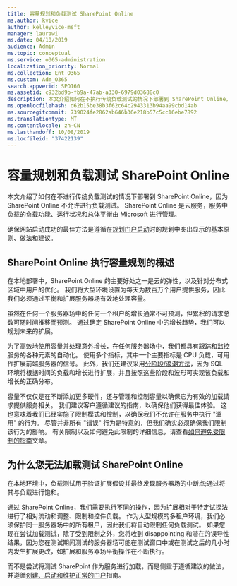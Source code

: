 ```yaml
---
title: 容量规划和负载测试 SharePoint Online
ms.author: kvice
author: kelleyvice-msft
manager: laurawi
ms.date: 04/10/2019
audience: Admin
ms.topic: conceptual
ms.service: o365-administration
localization_priority: Normal
ms.collection: Ent_O365
ms.custom: Adm_O365
search.appverid: SPO160
ms.assetid: c932bd9b-fb9a-47ab-a330-6979d03688c0
description: 本文介绍如何在不执行传统负载测试的情况下部署到 SharePoint Online，因为这是不允许的。
ms.openlocfilehash: d62b15be38b3f62c64c2943313b94aa99cbd14ab
ms.sourcegitcommit: 739024fe2862ab646b36e218b57c5cc16ebe7892
ms.translationtype: MT
ms.contentlocale: zh-CN
ms.lasthandoff: 10/08/2019
ms.locfileid: "37422139"
---
```

# <a name="capacity-planning-and-load-testing-sharepoint-online"></a>容量规划和负载测试 SharePoint Online
本文介绍了如何在不进行传统负载测试的情况下部署到 SharePoint Online，因为 SharePoint Online 不允许进行负载测试。 SharePoint Online 是云服务，服务中负载的负载功能、运行状况和总体平衡由 Microsoft 进行管理。
  
确保网站启动成功的最佳方法是遵循在[规划门户启动](https://docs.microsoft.com/office365/enterprise/planportallaunchroll-out)时的规划中突出显示的基本原则、做法和建议。

## <a name="overview-of-how-sharepoint-online-performs-capacity-planning"></a>SharePoint Online 执行容量规划的概述 
在本地部署中，SharePoint Online 的主要好处之一是云的弹性，以及针对分布式区域中用户的优化。 我们将大型环境设置为每天为数百万个用户提供服务，因此我们必须通过平衡和扩展服务器场有效地处理容量。
  
虽然在任何一个服务器场中的任何一个租户的增长通常不可预测，但累积的请求总数可随时间推移而预测。 通过确定 SharePoint Online 中的增长趋势，我们可以规划未来的扩展。
  
为了高效地使用容量并处理意外增长，在任何服务器场中，我们都具有跟踪和监控服务的各种元素的自动化。 使用多个指标，其中一个主要指标是 CPU 负载，可用作扩展前端服务器的信号。 此外，我们还建议采用[分阶段/浪潮方法](https://docs.microsoft.com/office365/enterprise/planportallaunchroll-out)，因为 SQL 环境将根据时间的负载和增长进行扩展，并且按照这些阶段和波形可实现该负载和增长的正确分布。 

容量不仅仅是在不断添加更多硬件，还与管理和控制容量以确保它为有效的加载请求提供服务相关。 我们建议客户遵循建议的指南，以确保他们获得最佳体验。 这也意味着我们已经实施了限制模式和控制，以确保我们不允许在服务中执行 "滥用" 的行为。 尽管并非所有 "错误" 行为是特意的，但我们确实必须确保我们限制该行为的影响。 有关限制以及如何避免此限制的详细信息，请查看[如何避免受限制的指南](https://docs.microsoft.com/sharepoint/dev/general-development/how-to-avoid-getting-throttled-or-blocked-in-sharepoint-online)文章。

## <a name="why-you-cannot-load-test-sharepoint-online"></a>为什么您无法加载测试 SharePoint Online
在本地环境中，负载测试用于验证扩展假设并最终发现服务器场的中断点;通过将其与负载进行饱和。 

通过 SharePoint Online，我们需要执行不同的操作，因为扩展相对于特定试探法进行了相对流动和调整、限制和控件负载。 作为大型规模的多租户环境，我们必须保护同一服务器场中的所有租户，因此我们将自动限制任何负载测试。 如果您现在尝试加载测试，除了受到限制之外，您将收到 disappointing 和潜在的误导性结果，因为您在测试期间测试的服务器场可能在测试窗口中或在测试之后的几小时内发生扩展更改，如扩展和服务器场平衡操作在不断执行。

而不是尝试将测试 SharePoint 作为服务进行加载，而是侧重于遵循建议的做法，并遵循[创建、启动和维护正常的门户](https://go.microsoft.com/fwlink/?linkid=2105838)指南。
